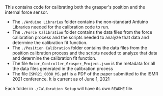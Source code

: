 This contains code for calibrating both the grasper's position and the internal force sensor.
 * The `./Arduino Libraries` folder contains the non-standard Arduino Libraries needed for the calibration code to run. 
 * The `./Force Calibration` folder contains the data files from the force calibration process and the scripts needed to analyze that data and determine the calibration fit function.
 * The `./Position Calibration` folder contains the data files from the position calibration process and the scripts needed to analyze that data and determine the calibration fit function.
 * The file `Motor_Controller_Grasper_Project.json` is the metadata for all the data files generated in the calibration process
 * The file `ISMR21_0038_MS.pdf` is a PDF of the paper submitted to the ISMR 2021 conference. It is current as of June 1, 2021

Each folder in `./Calibration Setup` will have its own `README` file. 
